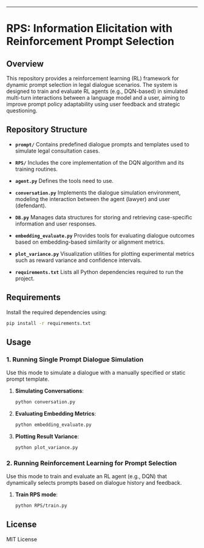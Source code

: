 
---

# RPS: Information Elicitation with Reinforcement Prompt Selection

## Overview

This repository provides a reinforcement learning (RL) framework for dynamic prompt selection in legal dialogue scenarios. The system is designed to train and evaluate RL agents (e.g., DQN-based) in simulated multi-turn interactions between a language model and a user, aiming to improve prompt policy adaptability using user feedback and strategic questioning.

## Repository Structure

* **`prompt/`**
  Contains predefined dialogue prompts and templates used to simulate legal consultation cases.

* **`RPS/`**
  Includes the core implementation of the DQN algorithm and its training routines.

* **`agent.py`**
  Defines the tools need to use.

* **`conversation.py`**
  Implements the dialogue simulation environment, modeling the interaction between the agent (lawyer) and user (defendant).

* **`DB.py`**
  Manages data structures for storing and retrieving case-specific information and user responses.

* **`embedding_evaluate.py`**
  Provides tools for evaluating dialogue outcomes based on embedding-based similarity or alignment metrics.

* **`plot_variance.py`**
  Visualization utilities for plotting experimental metrics such as reward variance and confidence intervals.

* **`requirements.txt`**
  Lists all Python dependencies required to run the project.


## Requirements

Install the required dependencies using:

```bash
pip install -r requirements.txt
```

## Usage
### 1. Running Single Prompt Dialogue Simulation
Use this mode to simulate a dialogue with a manually specified or static prompt template.
1. **Simulating Conversations**:

   ```bash
   python conversation.py
   ```

2. **Evaluating Embedding Metrics**:

   ```bash
   python embedding_evaluate.py
   ```

3. **Plotting Result Variance**:

   ```bash
   python plot_variance.py
   ```

### 2. Running Reinforcement Learning for Prompt Selection
Use this mode to train and evaluate an RL agent (e.g., DQN) that dynamically selects prompts based on dialogue history and feedback.
1. **Train RPS mode**:

   ```bash
   python RPS/train.py
   ```

## License

MIT License 

